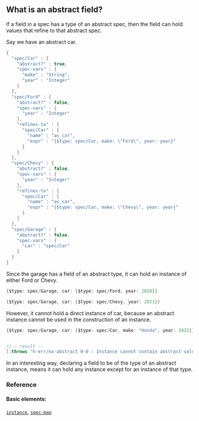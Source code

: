 <!---
  This markdown file was generated. Do not edit.
  -->

## What is an abstract field?

If a field in a spec has a type of an abstract spec, then the field can hold values that refine to that abstract spec.

Say we have an abstract car.

```java
{
  "spec/Car" : {
    "abstract?" : true,
    "spec-vars" : {
      "make" : "String",
      "year" : "Integer"
    }
  },
  "spec/Ford" : {
    "abstract?" : false,
    "spec-vars" : {
      "year" : "Integer"
    },
    "refines-to" : {
      "spec/Car" : {
        "name" : "as_car",
        "expr" : "{$type: spec/Car, make: \"Ford\", year: year}"
      }
    }
  },
  "spec/Chevy" : {
    "abstract?" : false,
    "spec-vars" : {
      "year" : "Integer"
    },
    "refines-to" : {
      "spec/Car" : {
        "name" : "as_car",
        "expr" : "{$type: spec/Car, make: \"Chevy\", year: year}"
      }
    }
  },
  "spec/Garage" : {
    "abstract?" : false,
    "spec-vars" : {
      "car" : "spec/Car"
    }
  }
}
```

Since the garage has a field of an abstract type, it can hold an instance of either Ford or Chevy.

```java
{$type: spec/Garage, car: {$type: spec/Ford, year: 2020}}
```

```java
{$type: spec/Garage, car: {$type: spec/Chevy, year: 2021}}
```

However, it cannot hold a direct instance of car, because an abstract instance cannot be used in the construction of an instance.

```java
{$type: spec/Garage, car: {$type: spec/Car, make: "Honda", year: 2022}}


//-- result --
[:throws "h-err/no-abstract 0-0 : Instance cannot contain abstract value"]
```

In an interesting way, declaring a field to be of the type of an abstract instance, means it can hold any instance except for an instance of that type.

### Reference

#### Basic elements:

[`instance`](../halite_basic-syntax-reference-j.md#instance), [`spec-map`](../../halite_spec-syntax-reference.md)

